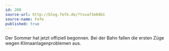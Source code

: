 ```yaml
---
id: 208
source-url: http://blog.fefe.de/?ts=af3e04b1
source-name: Fefe
published: true
---
```


<p>Der Sommer hat jetzt offiziell begonnen. Bei der Bahn fallen die ersten Züge wegen Klimaanlagenproblemen aus.</p>



